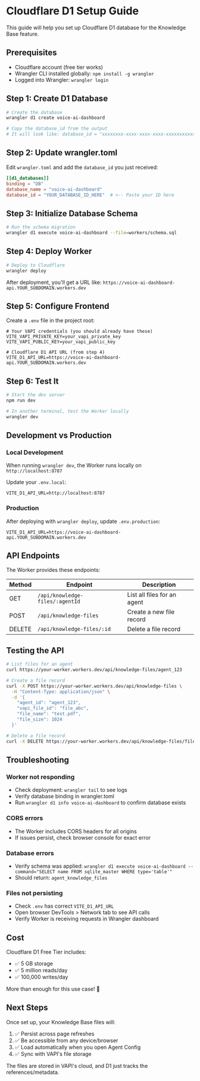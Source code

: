 # Cloudflare D1 Setup Guide

This guide will help you set up Cloudflare D1 database for the Knowledge Base feature.

## Prerequisites

- Cloudflare account (free tier works)
- Wrangler CLI installed globally: `npm install -g wrangler`
- Logged into Wrangler: `wrangler login`

## Step 1: Create D1 Database

```bash
# Create the database
wrangler d1 create voice-ai-dashboard

# Copy the database_id from the output
# It will look like: database_id = "xxxxxxxx-xxxx-xxxx-xxxx-xxxxxxxxxxxx"
```

## Step 2: Update wrangler.toml

Edit `wrangler.toml` and add the `database_id` you just received:

```toml
[[d1_databases]]
binding = "DB"
database_name = "voice-ai-dashboard"
database_id = "YOUR_DATABASE_ID_HERE"  # <-- Paste your ID here
```

## Step 3: Initialize Database Schema

```bash
# Run the schema migration
wrangler d1 execute voice-ai-dashboard --file=workers/schema.sql
```

## Step 4: Deploy Worker

```bash
# Deploy to Cloudflare
wrangler deploy
```

After deployment, you'll get a URL like: `https://voice-ai-dashboard-api.YOUR_SUBDOMAIN.workers.dev`

## Step 5: Configure Frontend

Create a `.env` file in the project root:

```env
# Your VAPI credentials (you should already have these)
VITE_VAPI_PRIVATE_KEY=your_vapi_private_key
VITE_VAPI_PUBLIC_KEY=your_vapi_public_key

# Cloudflare D1 API URL (from step 4)
VITE_D1_API_URL=https://voice-ai-dashboard-api.YOUR_SUBDOMAIN.workers.dev
```

## Step 6: Test It

```bash
# Start the dev server
npm run dev

# In another terminal, test the Worker locally
wrangler dev
```

## Development vs Production

### Local Development
When running `wrangler dev`, the Worker runs locally on `http://localhost:8787`

Update your `.env.local`:
```env
VITE_D1_API_URL=http://localhost:8787
```

### Production
After deploying with `wrangler deploy`, update `.env.production`:
```env
VITE_D1_API_URL=https://voice-ai-dashboard-api.YOUR_SUBDOMAIN.workers.dev
```

## API Endpoints

The Worker provides these endpoints:

| Method | Endpoint | Description |
|--------|----------|-------------|
| GET | `/api/knowledge-files/:agentId` | List all files for an agent |
| POST | `/api/knowledge-files` | Create a new file record |
| DELETE | `/api/knowledge-files/:id` | Delete a file record |

## Testing the API

```bash
# List files for an agent
curl https://your-worker.workers.dev/api/knowledge-files/agent_123

# Create a file record
curl -X POST https://your-worker.workers.dev/api/knowledge-files \
  -H "Content-Type: application/json" \
  -d '{
    "agent_id": "agent_123",
    "vapi_file_id": "file_abc",
    "file_name": "test.pdf",
    "file_size": 1024
  }'

# Delete a file record
curl -X DELETE https://your-worker.workers.dev/api/knowledge-files/file_id_here
```

## Troubleshooting

### Worker not responding
- Check deployment: `wrangler tail` to see logs
- Verify database binding in wrangler.toml
- Run `wrangler d1 info voice-ai-dashboard` to confirm database exists

### CORS errors
- The Worker includes CORS headers for all origins
- If issues persist, check browser console for exact error

### Database errors
- Verify schema was applied: `wrangler d1 execute voice-ai-dashboard --command="SELECT name FROM sqlite_master WHERE type='table'"`
- Should return: `agent_knowledge_files`

### Files not persisting
- Check `.env` has correct `VITE_D1_API_URL`
- Open browser DevTools > Network tab to see API calls
- Verify Worker is receiving requests in Wrangler dashboard

## Cost

Cloudflare D1 Free Tier includes:
- ✅ 5 GB storage
- ✅ 5 million reads/day
- ✅ 100,000 writes/day

More than enough for this use case! 🎉

## Next Steps

Once set up, your Knowledge Base files will:
1. ✅ Persist across page refreshes
2. ✅ Be accessible from any device/browser
3. ✅ Load automatically when you open Agent Config
4. ✅ Sync with VAPI's file storage

The files are stored in VAPI's cloud, and D1 just tracks the references/metadata.


